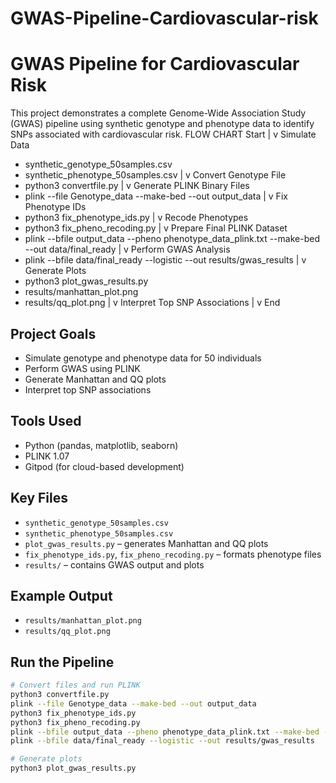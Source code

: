 # GWAS-Pipeline-Cardiovascular-risk
# GWAS Pipeline for Cardiovascular Risk


This project demonstrates a complete Genome-Wide Association Study (GWAS) pipeline using synthetic genotype and phenotype data to identify SNPs associated with cardiovascular risk.
FLOW CHART
Start
  |
  v
Simulate Data
  - synthetic_genotype_50samples.csv
  - synthetic_phenotype_50samples.csv
  |
  v
Convert Genotype File
  - python3 convertfile.py
  |
  v
Generate PLINK Binary Files
  - plink --file Genotype_data --make-bed --out output_data
  |
  v
Fix Phenotype IDs
  - python3 fix_phenotype_ids.py
  |
  v
Recode Phenotypes
  - python3 fix_pheno_recoding.py
  |
  v
Prepare Final PLINK Dataset
  - plink --bfile output_data --pheno phenotype_data_plink.txt --make-bed --out data/final_ready
  |
  v
Perform GWAS Analysis
  - plink --bfile data/final_ready --logistic --out results/gwas_results
  |
  v
Generate Plots
  - python3 plot_gwas_results.py
  - results/manhattan_plot.png
  - results/qq_plot.png
  |
  v
Interpret Top SNP Associations
  |
  v
End


## Project Goals
- Simulate genotype and phenotype data for 50 individuals
- Perform GWAS using PLINK
- Generate Manhattan and QQ plots
- Interpret top SNP associations

## Tools Used
- Python (pandas, matplotlib, seaborn)
- PLINK 1.07
- Gitpod (for cloud-based development)

## Key Files
- `synthetic_genotype_50samples.csv`
- `synthetic_phenotype_50samples.csv`
- `plot_gwas_results.py` – generates Manhattan and QQ plots
- `fix_phenotype_ids.py`, `fix_pheno_recoding.py` – formats phenotype files
- `results/` – contains GWAS output and plots

## Example Output
- `results/manhattan_plot.png`
- `results/qq_plot.png`

## Run the Pipeline
```bash
# Convert files and run PLINK
python3 convertfile.py
plink --file Genotype_data --make-bed --out output_data
python3 fix_phenotype_ids.py
python3 fix_pheno_recoding.py
plink --bfile output_data --pheno phenotype_data_plink.txt --make-bed --out data/final_ready
plink --bfile data/final_ready --logistic --out results/gwas_results

# Generate plots
python3 plot_gwas_results.py
